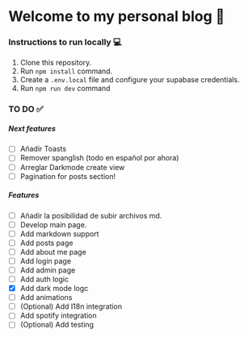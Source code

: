 # Welcome to my personal blog 🙂
### Instructions to run locally 💻

1. Clone this repository.
2. Run `npm install` command.
3. Create a `.env.local` file and configure your supabase credentials.
4. Run `npm run dev` command

### TO DO ✅

##### Next features

- [ ] Añadir Toasts
- [ ] Remover spanglish (todo en español por ahora)
- [ ] Arreglar Darkmode create view
- [ ] Pagination for posts section!

##### Features

- [ ] Añadir la posibilidad de subir archivos md.
- [ ] Develop main page.
- [ ] Add markdown support
- [ ] Add posts page
- [ ] Add about me page
- [ ] Add login page
- [ ] Add admin page
- [ ] Add auth logic
- [x] Add dark mode logc
- [ ] Add animations
- [ ] (Optional) Add I18n integration
- [ ] Add spotify integration
- [ ] (Optional) Add testing
